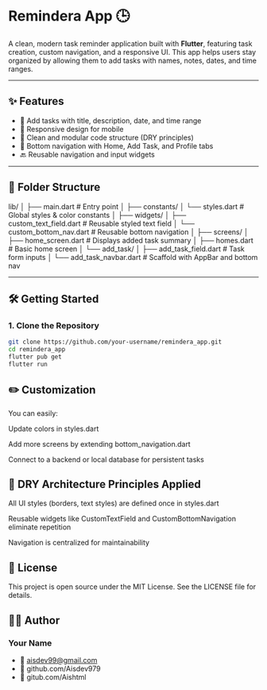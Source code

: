 # Remindera App 🕒

A clean, modern task reminder application built with **Flutter**, featuring task creation, custom navigation, and a responsive UI. This app helps users stay organized by allowing them to add tasks with names, notes, dates, and time ranges.

---

## ✨ Features

- 📝 Add tasks with title, description, date, and time range
- 📱 Responsive design for mobile
- 🚀 Clean and modular code structure (DRY principles)
- 🔁 Bottom navigation with Home, Add Task, and Profile tabs
- 🔙 Reusable navigation and input widgets

---

## 📁 Folder Structure

lib/
│
├── main.dart # Entry point
│
├── constants/
│ └── styles.dart # Global styles & color constants
│
├── widgets/
│ ├── custom_text_field.dart # Reusable styled text field
│ └── custom_bottom_nav.dart # Reusable bottom navigation
│
├── screens/
│ ├── home_screen.dart # Displays added task summary
│ ├── homes.dart # Basic home screen
│ └── add_task/
│ ├── add_task_field.dart # Task form inputs
│ └── add_task_navbar.dart # Scaffold with AppBar and bottom nav


---

## 🛠️ Getting Started

### 1. Clone the Repository

```bash
git clone https://github.com/your-username/remindera_app.git
cd remindera_app
flutter pub get
flutter run
```

## ✏️ Customization
You can easily:

Update colors in styles.dart

Add more screens by extending bottom_navigation.dart

Connect to a backend or local database for persistent tasks

## 🧠 DRY Architecture Principles Applied
All UI styles (borders, text styles) are defined once in styles.dart

Reusable widgets like CustomTextField and CustomBottomNavigation eliminate repetition

Navigation is centralized for maintainability

## 📃 License
This project is open source under the MIT License. See the LICENSE file for details.

## 👨‍💻 Author
### Your Name
- 📧 aisdev99@gmail.com
- 🔗 github.com/Aisdev979
- 🔗 gitub.com/Aishtml
